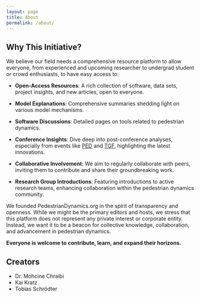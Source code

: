 ```yaml
---
layout: page
title: About
permalink: /about/
---
```


## Why This Initiative?

We believe our field needs a comprehensive resource platform to allow everyone,
from experienced and upcoming researcher to undergrad student or crowd
enthusiasts, to have easy access to:

- **Open-Access Resources**: A rich collection of software, data sets, project
  insights, and new articles, open to everyone.

- **Model Explanations**: Comprehensive summaries shedding light on various
  model mechanisms.

- **Software Discussions**: Detailed pages on tools related to pedestrian
  dynamics.

- **Conference Insights**: Dive deep into post-conference analyses, especially
  from events like [PED](https://ped23.phys.tue.nl/general-program/) and
  [TGF](https://tgf2024.sciencesconf.org/), highlighting the latest
  innovations.

- **Collaborative Involvement**: We aim to regularly collaborate with peers,
  inviting them to contribute and share their groundbreaking work.

- **Research Group Introductions**: Featuring introductions to active research
  teams, enhancing collaboration within the pedestrian dynamics community.

We founded PedestrianDynamics.org in the spirit of transparency and openness.
While we might be the primary editors and hosts, we stress that this platform
does not represent any private interest or corporate entity. Instead, we want
it to be a beacon for collective knowledge, collaboration, and advancement in
pedestrian dynamics.

**Everyone is welcome to contribute, learn, and expand their horizons.**

## Creators

- Dr. Mohcine Chraibi
- Kai Kratz
- Tobias Schrödter

